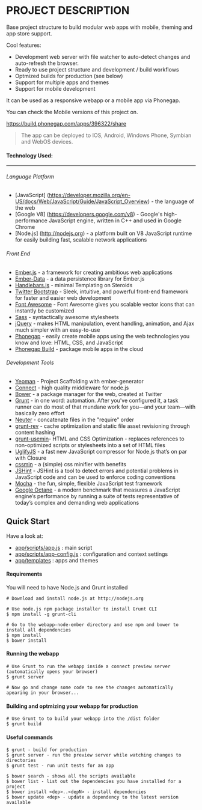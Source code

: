 PROJECT DESCRIPTION
====================================
Base project structure to build modular web apps with mobile, theming and app store support.

Cool features:
- Development web server with file watcher to auto-detect changes and auto-refresh the browser.
- Ready to use project structure and development / build workflows
- Optmized builds for production (see below)
- Support for multiple apps and themes
- Support for mobile development 

It can be used as a responsive webapp or a mobile app via Phonegap.

You can check the Mobile versions of this project on.

https://build.phonegap.com/apps/396322/share

>The app can be deployed to IOS, Android, Windows Phone, Symbian and WebOS devices.
	

#### Technology Used:
----------
###### Language Platform
- [JavaScript] (https://developer.mozilla.org/en-US/docs/Web/JavaScript/Guide/JavaScript_Overview) - 
  the language of the web     
- [Google V8]  (https://developers.google.com/v8) -
  Google's high-performance JavaScript engine, written in C++ and used in Google Chrome
- [Node.js] (http://nodejs.org) - 
  a platform built on V8 JavaScript runtime for easily building fast, scalable network applications

###### Front End
- [Ember.js](http://emberjs.com/) - 
  a framework for creating ambitious web applications  
- [Ember-Data](http://emberjs.com/guides/models) - 
  a data persistence library for Ember.js
- [Handlebars.js](http://emberjs.com/guides/templates/the-application-template)	- 
  minimal Templating on Steroids
- [Twitter Bootstrap](http://twitter.github.io/bootstrap) - 
  Sleek, intuitive, and powerful front-end framework for faster and easier web development     
- [Font Awesome](http://twitter.github.io/bootstrap) - 
  Font Awesome gives you scalable vector icons that can instantly be customized
- [Sass](http://sass-lang.com)	- 
  syntactically awesome stylesheets
- [jQuery](http://jquery.com) - 
  makes HTML manipulation, event handling, animation, and Ajax much simpler with an easy-to-use
- [Phonegap](http://phonegap.com) - 
  easily create mobile apps using the web technologies you know and love: HTML, CSS, and JavaScript
- [Phonegap Build](https://build.phonegap.com/)	- 
  package mobile apps in the cloud

###### Development Tools
- [Yeoman](http://yeoman.io/) 				- Project Scaffolding with ember-generator
- [Connect](http://www.senchalabs.org/connect) 		- high quality middleware for node.js
- [Bower](https://github.com/bower/bower) 		- a package manager for the web, created at Twitter
- [Grunt](http://gruntjs.com) 				- in one word: automation. After you've configured it, a task runner can do most of that mundane work for you—and your team—with basically zero effort
- [Neuter](https://github.com/trek/grunt-neuter) 	- concatenate files in the "require" order
- [grunt-rev](https://github.com/cbas/grunt-rev) 	- cache optimization and static file asset revisioning through content hashing
- [grunt-usemin](https://github.com/yeoman/grunt-usemin)- HTML and CSS Optimization - replaces references to non-optimized scripts or stylesheets into a set of HTML files
- [UglifyJS](http://badassjs.com/post/971960912/uglifyjs-a-fast-new-javascript-compressor-for-node-js) - a fast new JavaScript compressor for Node.js that’s on par with Closure
- [cssmin](https://code.google.com/p/cssmin)		- a (simple) css minifier with benefits 
- [JSHint](http://www.jshint.com/)			- JSHint is a tool to detect errors and potential problems in JavaScript code and can be used to enforce coding conventions
- [Mocha](http://visionmedia.github.io/mocha)		- the fun, simple, flexible JavaScript test framework
- [Google Octane](https://developers.google.com/octane)	- a modern benchmark that measures a JavaScript engine’s performance by running a suite of tests representative of today’s complex and demanding web applications

Quick Start
------------

Have a look at:
- [app/scripts/app.js](app/scripts/app.js)			: main script
- [app/scripts/app-config.js](app/scripts/app-config.js)	: configuration and context settings
- [app/templates](app/templates)				: apps and themes

#### Requirements

You will need to have Node.js and Grunt installed

	# Download and install node.js at http://nodejs.org
	
	# Use node.js npm package installer to install Grunt CLI
	$ npm install -g grunt-cli
	
	# Go to the webapp-node-ember directory and use npm and bower to install all dependencies
	$ npm install
	$ bower install

#### Running the webapp
	# Use Grunt to run the webapp inside a connect preview server (automatically opens your browser)
	$ grunt server

	# Now go and change some code to see the changes automatically apearing in your browser... 
		 
#### Building and optmizing your webapp for production
	# Use Grunt to to build your webapp into the /dist folder 
	$ grunt build

#### Useful commands

	$ grunt - build for production
	$ grunt server - run the preview server while watching changes to directories
	$ grunt test - run unit tests for an app
	
	$ bower search - shows all the scripts available
	$ bower list - list out the dependencies you have installed for a project
	$ bower install <dep>..<depN> - install dependencies
	$ bower update <dep> - update a dependency to the latest version available
 
